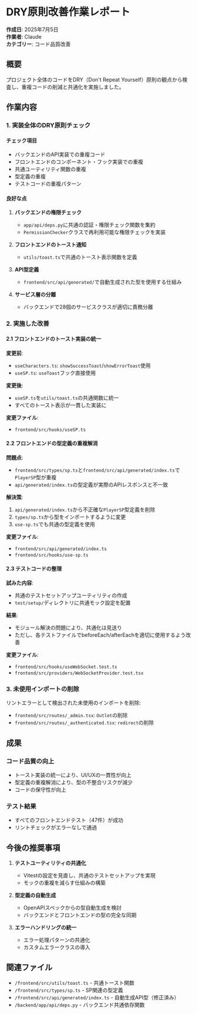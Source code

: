 # DRY原則改善作業レポート

**作成日**: 2025年7月5日  
**作業者**: Claude  
**カテゴリー**: コード品質改善

## 概要

プロジェクト全体のコードをDRY（Don't Repeat Yourself）原則の観点から検査し、重複コードの削減と共通化を実施しました。

## 作業内容

### 1. 実装全体のDRY原則チェック

#### チェック項目
- バックエンドのAPI実装での重複コード
- フロントエンドのコンポーネント・フック実装での重複
- 共通ユーティリティ関数の重複
- 型定義の重複
- テストコードの重複パターン

#### 良好な点
1. **バックエンドの権限チェック**
   - `app/api/deps.py`に共通の認証・権限チェック関数を集約
   - `PermissionChecker`クラスで再利用可能な権限チェックを実装

2. **フロントエンドのトースト通知**
   - `utils/toast.ts`で共通のトースト表示関数を定義

3. **API型定義**
   - `frontend/src/api/generated/`で自動生成された型を使用する仕組み

4. **サービス層の分離**
   - バックエンドで28個のサービスクラスが適切に責務分離

### 2. 実施した改善

#### 2.1 フロントエンドのトースト実装の統一

**変更前**:
- `useCharacters.ts`: `showSuccessToast`/`showErrorToast`使用
- `useSP.ts`: `useToast`フック直接使用

**変更後**:
- `useSP.ts`を`utils/toast.ts`の共通関数に統一
- すべてのトースト表示が一貫した実装に

**変更ファイル**:
- `frontend/src/hooks/useSP.ts`

#### 2.2 フロントエンドの型定義の重複解消

**問題点**:
- `frontend/src/types/sp.ts`と`frontend/src/api/generated/index.ts`で`PlayerSP`型が重複
- `api/generated/index.ts`の型定義が実際のAPIレスポンスと不一致

**解決策**:
1. `api/generated/index.ts`から不正確な`PlayerSP`型定義を削除
2. `types/sp.ts`から型をインポートするように変更
3. `use-sp.ts`でも共通の型定義を使用

**変更ファイル**:
- `frontend/src/api/generated/index.ts`
- `frontend/src/hooks/use-sp.ts`

#### 2.3 テストコードの整理

**試みた内容**:
- 共通のテストセットアップユーティリティの作成
- `test/setup/`ディレクトリに共通モック設定を配置

**結果**:
- モジュール解決の問題により、共通化は見送り
- ただし、各テストファイルでbeforeEach/afterEachを適切に使用するよう改善

**変更ファイル**:
- `frontend/src/hooks/useWebSocket.test.ts`
- `frontend/src/providers/WebSocketProvider.test.tsx`

### 3. 未使用インポートの削除

リントエラーとして検出された未使用のインポートを削除:
- `frontend/src/routes/_admin.tsx`: `Outlet`の削除
- `frontend/src/routes/_authenticated.tsx`: `redirect`の削除

## 成果

### コード品質の向上
- トースト実装の統一により、UI/UXの一貫性が向上
- 型定義の重複解消により、型の不整合リスクが減少
- コードの保守性が向上

### テスト結果
- すべてのフロントエンドテスト（47件）が成功
- リントチェックがエラーなしで通過

## 今後の推奨事項

1. **テストユーティリティの共通化**
   - Vitestの設定を見直し、共通のテストセットアップを実現
   - モックの重複を減らす仕組みの構築

2. **型定義の自動生成**
   - OpenAPIスペックからの型自動生成を検討
   - バックエンドとフロントエンドの型の完全な同期

3. **エラーハンドリングの統一**
   - エラー処理パターンの共通化
   - カスタムエラークラスの導入

## 関連ファイル

- `/frontend/src/utils/toast.ts` - 共通トースト関数
- `/frontend/src/types/sp.ts` - SP関連の型定義
- `/frontend/src/api/generated/index.ts` - 自動生成API型（修正済み）
- `/backend/app/api/deps.py` - バックエンド共通依存関数
